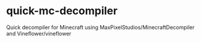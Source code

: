 # quick-mc-decompiler
Quick decompiler for Minecraft using MaxPixelStudios/MinecraftDecompiler and Vineflower/vineflower
